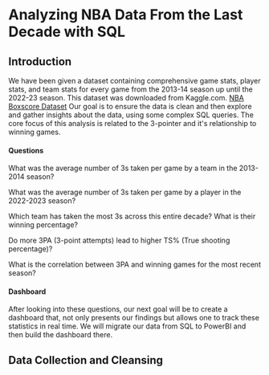 # Analyzing NBA Data From the Last Decade with SQL
## Introduction
We have been given a dataset containing comprehensive game stats, player stats, and team stats for every game from the 2013-14 season up until the 2022-23 season. This dataset was downloaded from Kaggle.com. [NBA Boxscore Dataset](https://www.kaggle.com/datasets/lukedip/nba-boxscore-dataset) Our goal is to ensure the data is clean and then explore and gather insights about the data, using some complex SQL queries. The core focus of this analysis is related to the 3-pointer and it's relationship to winning games. 
#### Questions
What was the average number of 3s taken per game by a team in the 2013-2014 season?

What was the average number of 3s taken per game by a player in the 2022-2023 season?

Which team has taken the most 3s across this entire decade? What is their winning percentage?

Do more 3PA (3-point attempts) lead to higher TS% (True shooting percentage)? 

What is the correlation between 3PA and winning games for the most recent season?

#### Dashboard
After looking into these questions, our next goal will be to create a dashboard that, not only presents our findings but allows one to track these statistics in real time. We will migrate our data from SQL to PowerBI and then build the dashboard there. 

## Data Collection and Cleansing

